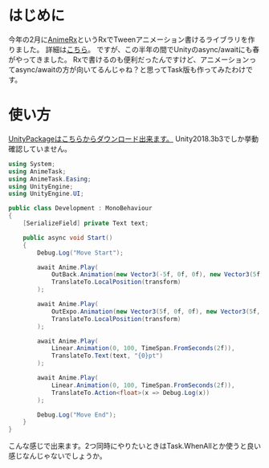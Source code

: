# はじめに

今年の2月に[AnimeRx](https://github.com/kyubuns/AnimeRx)というRxでTweenアニメーション書けるライブラリを作りました。
詳細は[こちら](https://qiita.com/kyubuns/items/761235f59febe923bf99)。
ですが、この半年の間でUnityのasync/awaitにも春がやってきました。
Rxで書けるのも便利だったんですけど、アニメーションってasync/awaitの方が向いてるんじゃね？と思ってTask版も作ってみたわけです。

# 使い方

[UnityPackageはこちらからダウンロード出来ます。](https://github.com/kyubuns/AnimeTask/releases)
Unity2018.3b3でしか挙動確認していません。

```csharp
using System;
using AnimeTask;
using AnimeTask.Easing;
using UnityEngine;
using UnityEngine.UI;

public class Development : MonoBehaviour
{
    [SerializeField] private Text text;

    public async void Start()
    {
        Debug.Log("Move Start");

        await Anime.Play(
            OutBack.Animation(new Vector3(-5f, 0f, 0f), new Vector3(5f, 0f, 0f), TimeSpan.FromSeconds(2f)),
            TranslateTo.LocalPosition(transform)
        );

        await Anime.Play(
            OutExpo.Animation(new Vector3(5f, 0f, 0f), new Vector3(5f, 3f, 0f), TimeSpan.FromSeconds(2f)),
            TranslateTo.LocalPosition(transform)
        );

        await Anime.Play(
            Linear.Animation(0, 100, TimeSpan.FromSeconds(2f)),
            TranslateTo.Text(text, "{0}pt")
        );

        await Anime.Play(
            Linear.Animation(0, 100, TimeSpan.FromSeconds(2f)),
            TranslateTo.Action<float>(x => Debug.Log(x))
        );

        Debug.Log("Move End");
    }
}
```

こんな感じで出来ます。2つ同時にやりたいときはTask.WhenAllとか使うと良い感じなんじゃないでしょうか。
